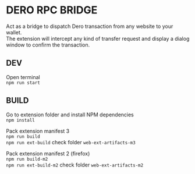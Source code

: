 # DERO RPC BRIDGE

Act as a bridge to dispatch Dero transaction from any website to your wallet.  
The extension will intercept any kind of transfer request and display a dialog window to confirm the transaction.

## DEV

Open terminal  
`npm run start`

## BUILD

Go to extension folder and install NPM dependencies  
`npm install`  

Pack extension manifest 3  
`npm run build`  
`npm run ext-build` check folder `web-ext-artifacts-m3`  

Pack extension manifest 2 (firefox)  
`npm run build-m2`  
`npm run ext-build-m2` check folder `web-ext-artifacts-m2`  
